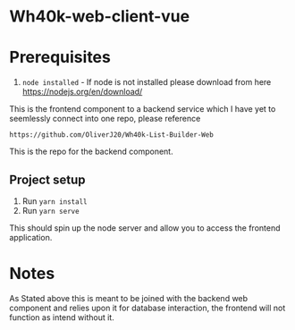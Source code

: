 
# Wh40k-web-client-vue
# Prerequisites

1. `node installed` - If node is not installed please download from here https://nodejs.org/en/download/

This is the frontend component to a backend service which I have yet to seemlessly connect into one repo, please reference 
```
https://github.com/OliverJ20/Wh40k-List-Builder-Web
```
This is the repo for the backend component.

## Project setup

1. Run `yarn install`
2. Run `yarn serve`

This should spin up the node server and allow you to access the frontend application.

# Notes 

As Stated above this is meant to be joined with the backend web component and relies upon it for database interaction, 
the frontend will not function as intend without it. 

